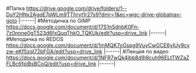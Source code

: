 #Папка
https://drive.google.com/drive/folders/1--DuY2HNx2AgqE7pWLm9TThrvt1r27s9?dmr=1&ec=wgc-drive-globalnav-goto
|------|
#Методичка по GiMP
https://docs.google.com/document/d/17S1nSdnbK0Fn-7z0nnne0gT523d6fxQuqThkO_TQKUk/edit?usp=drive_link
|------|
#Методичка по REDOS
https://docs.google.com/document/d/1mMQK7oGspg9VuyCwGCE6yIUy9cyzw-eKf5zqI72bFGA/edit?usp=drive_link
|------|
#Лекция по видео
https://docs.google.com/document/d/1NFR7wQk4ibb8d9i8cuh96ELtTWZaZFLBc6fplBsBCoQ/edit?usp=drive_link
|------|
